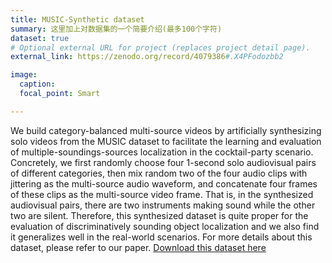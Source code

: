 ```yaml
---
title: MUSIC-Synthetic dataset
summary: 这里加上对数据集的一个简要介绍(最多100个字符)
dataset: true
# Optional external URL for project (replaces project detail page).
external_link: https://zenodo.org/record/4079386#.X4PFodozbb2

image:
  caption: 
  focal_point: Smart

---
```

We build category-balanced multi-source videos by artificially synthesizing solo videos from the MUSIC dataset to facilitate the learning and evaluation of multiple-soundings-sources localization in the cocktail-party scenario. Concretely, we first randomly choose four 1-second solo audiovisual pairs of different categories, then mix random two of the four audio clips with jittering as the multi-source audio waveform, and concatenate four frames of these clips as the multi-source video frame. That is, in the synthesized audiovisual pairs, there are two instruments making sound while the other two are silent. Therefore, this synthesized dataset is quite proper for the evaluation of discriminatively sounding object localization and we also find it generalizes well in the real-world scenarios. For more details about this dataset, please refer to our paper. [Download this dataset here](https://zenodo.org/record/4079386#.X4PFodozbb2)